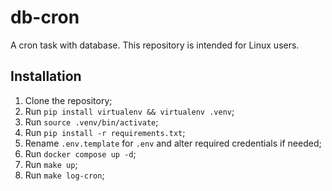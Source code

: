 # db-cron

A cron task with database. This repository is intended for Linux users.

## Installation

1. Clone the repository;
2. Run `pip install virtualenv && virtualenv .venv`;
3. Run `source .venv/bin/activate`;
4. Run `pip install -r requirements.txt`;
5. Rename `.env.template` for `.env` and alter required credentials if needed;
6. Run `docker compose up -d`;
7. Run `make up`;
8. Run `make log-cron`;

